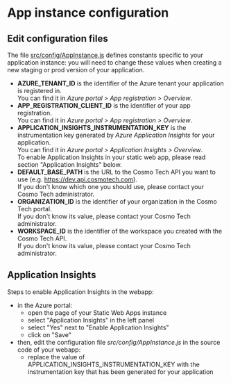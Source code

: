 # App instance configuration

## Edit configuration files
The file [src/config/AppInstance.js](../src/config/AppInstance.js) defines constants specific to your application
instance: you will need to change these values when creating a new staging or prod version of your application.

* **AZURE_TENANT_ID** is the identifier of the Azure tenant your application is registered in.\
  You can find it in *Azure portal > App registration > Overview*.
* **APP_REGISTRATION_CLIENT_ID** is the identifier of your app registration.\
  You can find it in *Azure portal > App registration > Overview*.
* **APPLICATION_INSIGHTS_INSTRUMENTATION_KEY** is the instrumentation key generated by *Azure Application Insights* for
  your application.\
  You can find it in *Azure portal > Application Insights > Overview*.\
  To enable Application Insights in your static web app, please read section "Application Insights" below.
* **DEFAULT_BASE_PATH** is the URL to the Cosmo Tech API you want to use (e.g. https://dev.api.cosmotech.com).\
  If you don't know which one you should use, please contact your Cosmo Tech administrator.
* **ORGANIZATION_ID** is the identifier of your organization in the Cosmo Tech portal.\
  If you don't know its value, please contact your Cosmo Tech administrator.
* **WORKSPACE_ID** is the identifier of the workspace you created with the Cosmo Tech API.\
  If you don't know its value, please contact your Cosmo Tech administrator.

## Application Insights
Steps to enable Application Insights in the webapp:
* in the Azure portal:
  * open the page of your Static Web Apps instance
  * select "Application Insights" in the left panel
  * select "Yes" next to "Enable Application Insights"
  * click on "Save"
* then, edit the configuration file *src/config/AppInstance.js* in the source code of your webapp:
  * replace the value of APPLICATION_INSIGHTS_INSTRUMENTATION_KEY with the instrumentation key that has been
    generated for your application
